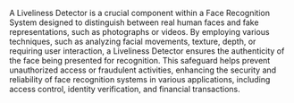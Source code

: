 A Liveliness Detector is a crucial component within a Face Recognition System designed to distinguish 
between real human faces and fake representations, such as photographs or videos. By employing 
various techniques, such as analyzing facial movements, texture, depth, or requiring user interaction, a 
Liveliness Detector ensures the authenticity of the face being presented for recognition. This safeguard 
helps prevent unauthorized access or fraudulent activities, enhancing the security and reliability of face 
recognition systems in various applications, including access control, identity verification, and financial 
transactions.
